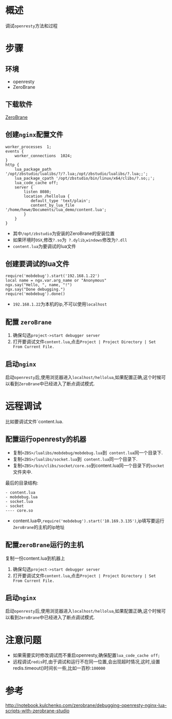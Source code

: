 # 概述
调试`openresty`方法和过程
# 步骤
## 环境
* openresty
* ZeroBrane
## 下载软件
[ZeroBrane](http://notebook.kulchenko.com/)
## 创建`nginx`配置文件
``` 
worker_processes  1;
events {
    worker_connections  1024;
}
http {
    lua_package_path '/opt/zbstudio/lualibs/?/?.lua;/opt/zbstudio/lualibs/?.lua;;';
    lua_package_cpath '/opt/zbstudio/bin/linux/x64/clibs/?.so;;';
    lua_code_cache off;
    server {
        listen 8080;
        location /hellolua {
           default_type 'text/plain';
           content_by_lua_file '/home/hewe/Documents/lua_demo/content.lua';
        }
    }
}

```
* 其中`/opt/zbstudio`为安装的ZeroBrane的安装位置
* 如果环境时`OSX`,修改`?.so`为` ?.dylib`,`windows`修改为`?.dll`
* `content.lua`为要调试的lua文件
## 创建要调试的lua文件
``` 
require('mobdebug').start('192.168.1.22')
local name = ngx.var.arg_name or "Anonymous"
ngx.say("Hello, ", name, "!")
ngx.say("Done debugging.")
require('mobdebug').done()
```
* `192.168.1.22`为本机的ip,不可以使用`localhost`
## 配置 `zeroBrane`
1. 确保勾选`project->start debugger server`
2. 打开要调试文件`content.lua`,点击`Project | Project Directory | Set From Current File.`
## 启动`nginx`
启动`openresty`后,使用浏览器进入`localhost/hellolua`,如果配置正确,这个时候可以看到`ZeroBrane`中已经进入了断点调试模式.
# 远程调试
比如要调试文件`content.lua.
## 配置运行openresty的机器
* 复制`<ZBS>/lualibs/mobdebug/mobdebug.lua`到` content.lua`同一个目录下.
* 复制`<ZBS>/lualibs/socket.lua`到` content.lua`同一个目录下.
* 复制`<ZBS>/bin/clibs/socket/core.so`到content.lua同一个目录下的`socket`文件夹中.

最后的目录结构:
```
- content.lua
- mobdebug.lua
- socket.lua
- socket
---- core.so
```
* content.lua中,`require('mobdebug').start('10.169.3.135')`,ip填写要运行`ZeroBrane`的主机的ip地址
## 配置`zeroBrane`运行的主机
复制一份content.lua到机器上
1. 确保勾选`project->start debugger server`
2. 打开要调试文件`content.lua`,点击`Project | Project Directory | Set From Current File.`
## 启动`nginx`
启动`openresty`后,使用浏览器进入`localhost/hellolua`,如果配置正确,这个时候可以看到`ZeroBrane`中已经进入了断点调试模式.

# 注意问题
* 如果需要实时修改调试而不重启openresty,确保配置`lua_code_cache off;`
* 远程调试`redis`时,由于调试和运行不在同一位置,会出现超时情况,这时,设置redis.timeout()时间长一些,比如一百秒:`100000`
# 参考
http://notebook.kulchenko.com/zerobrane/debugging-openresty-nginx-lua-scripts-with-zerobrane-studio